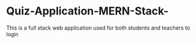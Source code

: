 # Quiz-Application-MERN-Stack-
This is a full stack web application used for both students and teachers to login 
